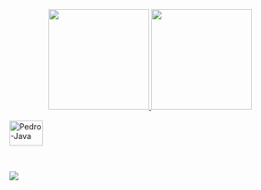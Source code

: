 <div align="center">
  <a href="https://github.com/pedroonovais">
  <img height="180em" src="https://github-readme-stats.vercel.app/api?username=pedroonovais&show_icons=true&theme=dark&include_all_commits=true&count_private=true"/>
  <img height="180em" src="https://github-readme-stats.vercel.app/api/top-langs/?username=pedroonovais&layout=compact&langs_count=7&theme=dark"/>
</div>
<div style="display: inline_block"><br>
  <img align="center" alt="Pedro-Java" height="45" width="60" src="https://cdn.jsdelivr.net/gh/devicons/devicon/icons/java/java-plain.svg"/>
</div>

##

<div><br>
  <a text-align="center" href="https://instagram.com/pedroo.novais" target="_blank"><img src="https://img.shields.io/badge/-Instagram-%23E4405F?style=for-the-badge&logo=instagram&logoColor=white" target="_blank"></a>                                                                                                                                           
</div>
